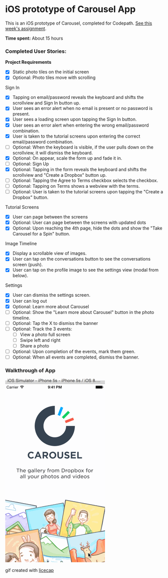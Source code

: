 # iOS prototype of Carousel App

This is an iOS prototype of Carousel, completed for Codepath. [See this week's assignment](http://courses.codepath.com/courses/ios_for_designers/week/2#!assignment).

__Time spent:__ About 15 hours

### Completed User Stories: 

__Project Requirements__

* [x] Static photo tiles on the initial screen
* [x] Optional: Photo tiles move with scrolling

Sign In

* [x] Tapping on email/password reveals the keyboard and shifts the scrollview and Sign In button up.
* [x] User sees an error alert when no email is present or no password is present.
* [x] User sees a loading screen upon tapping the Sign In button.
* [x] User sees an error alert when entering the wrong email/password combination.
* [x] User is taken to the tutorial screens upon entering the correct email/password combination.
* [ ] Optional: When the keyboard is visible, if the user pulls down on the scrollview, it will dismiss the keyboard.
* [x] Optional: On appear, scale the form up and fade it in.
* [ ] Optional: Sign Up
* [x] Optional: Tapping in the form reveals the keyboard and shifts the scrollview and "Create a Dropbox" button up.
* [ ] Optional: Tapping the Agree to Terms checkbox selects the checkbox.
* [ ] Optional: Tapping on Terms shows a webview with the terms.
* [ ] Optional: User is taken to the tutorial screens upon tapping the "Create a Dropbox" button.

Tutorial Screens

* [x] User can page between the screens
* [x] Optional: User can page between the screens with updated dots
* [x] Optional: Upon reaching the 4th page, hide the dots and show the "Take Carousel for a Spin" button.

Image Timeline

* [x] Display a scrollable view of images.
* [x] User can tap on the conversations button to see the conversations screen (push).
* [x] User can tap on the profile image to see the settings view (modal from below).

Settings

* [x] User can dismiss the settings screen.
* [x] User can log out
* [x] Optional: Learn more about Carousel
* [ ] Optional: Show the "Learn more about Carousel" button in the photo timeline.
* [ ] Optional: Tap the X to dismiss the banner
* [ ] Optional: Track the 3 events:
  * [ ] View a photo full screen
  * [ ] Swipe left and right
  * [ ] Share a photo
* [ ] Optional: Upon completion of the events, mark them green.
* [ ] Optional: When all events are completed, dismiss the banner.

### Walkthrough of App
<img src="walkthrough/carouselish-walkthrough.gif">

gif created with [licecap](http://www.cockos.com/licecap)


